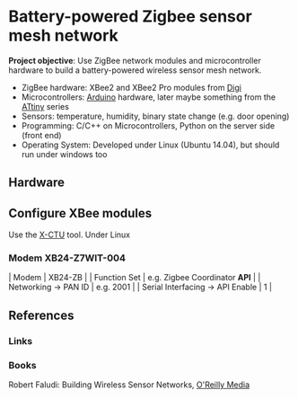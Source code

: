 # Battery-powered Zigbee sensor mesh network

**Project objective**: Use ZigBee network modules and microcontroller hardware
to build a battery-powered wireless sensor mesh network.

* ZigBee hardware: XBee2 and XBee2 Pro modules from
	[Digi](http://www.digi.com/)
* Microcontrollers: [Arduino](http://www.arduino.cc/) hardware, later maybe
	something from the [ATtiny](http://www.atmel.com/devices/attiny85.aspx) series
* Sensors: temperature, humidity, binary state change (e.g. door opening)
* Programming: C/C++ on Microcontrollers, Python on the server side (front end)
* Operating System: Developed under Linux (Ubuntu 14.04), but should run under windows too

## Hardware

## Configure XBee modules

Use the [X-CTU](http://www.digi.com/products/wireless-wired-embedded-solutions/zigbee-rf-modules/xctu)
tool. Under Linux

### Modem XB24-Z7WIT-004

| Modem | XB24-ZB |
| Function Set | e.g. Zigbee Coordinator **API** |
| Networking -> PAN ID | e.g. 2001 |
| Serial Interfacing -> API Enable | 1 |

## References

### Links

### Books

Robert Faludi: Building Wireless Sensor Networks, [O'Reilly Media](http://shop.oreilly.com/product/9780596807740.do)


